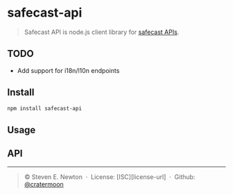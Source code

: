 # safecast-api

> Safecast API is node.js client library for [safecast APIs](https://api.safecast.org).

## TODO ##

* Add support for i18n/l10n endpoints


## Install

```bash
npm install safecast-api
```

## Usage

## API


----
> &copy; Steven E. Newton &nbsp;&middot;&nbsp;
> License: [ISC][license-url] &nbsp;&middot;&nbsp;
> Github: [@cratermoon](https://github.com/cratermoon)
